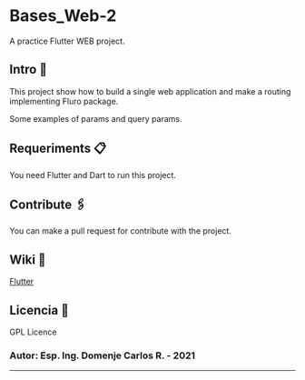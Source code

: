 


# Bases_Web-2

A practice Flutter WEB project.


## Intro 🚀

This project show how to build a single web application and make a routing implementing Fluro package.

Some examples of params and query params. 


## Requeriments 📋

You need Flutter and Dart to run this project.


## Contribute 🖇️

You can make a pull request for contribute with the project. 

## Wiki 📖


[Flutter](https://flutter.dev)


## Licencia 📄

GPL Licence

### Autor: Esp. Ing. Domenje Carlos R. - 2021

---
